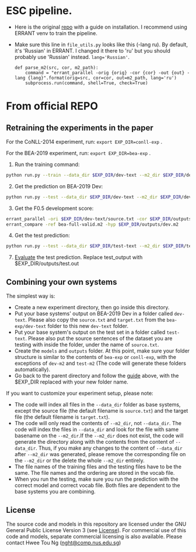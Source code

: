# ESC pipeline.

* Here is the original [repo](https://github.com/nusnlp/esc) with a guide on installation. I recommend using ERRANT venv to train the pipeline. 

* Make sure this line in `file_utils.py` looks like this (-lang ru). By default, it's 'Russian' in ERRANT. I changed it there to 'ru' but you should probably use 'Russian' instead. `lang='Russian'`.
    ```
    def parse_m2(src, cor, m2_path):
        command = "errant_parallel -orig {orig} -cor {cor} -out {out} -lang {lang}".format(orig=src, cor=cor, out=m2_path, lang='ru')
        subprocess.run(command, shell=True, check=True)
    ```

# From official REPO

## Retraining the experiments in the paper
For the CoNLL-2014 experiment, run: `export EXP_DIR=conll-exp` .

For the BEA-2019 experiment, run: `export EXP_DIR=bea-exp` .
1. Run the training command: 
```.bash
python run.py --train --data_dir $EXP_DIR/dev-text --m2_dir $EXP_DIR/dev-m2 --model_path $EXP_DIR/models --vocab_path $EXP_DIR/vocab.idx
```
2. Get the prediction on BEA-2019 Dev:
```.bash
python run.py --test --data_dir $EXP_DIR/dev-text --m2_dir $EXP_DIR/dev-m2 --model_path $EXP_DIR/models/model.pt --vocab_path $EXP_DIR/vocab.idx --output_path $EXP_DIR/outputs/dev.out
```
3. Get the F0.5 development score:
```.bash
errant_parallel -ori $EXP_DIR/dev-text/source.txt -cor $EXP_DIR/outputs/dev.out -out $EXP_DIR/outputs/dev.m2
errant_compare -ref bea-full-valid.m2 -hyp $EXP_DIR/outputs/dev.m2
```
4. Get the test prediction:
```.bash
python run.py --test --data_dir $EXP_DIR/test-text --m2_dir $EXP_DIR/test-m2 --model_path $EXP_DIR/models/model.pt --vocab_path $EXP_DIR/vocab.idx --output_path $EXP_DIR/outputs/test.out
```
7. [Evaluate](#evaluation) the test prediction. Replace test_output with $EXP_DIR/outputs/test.out


## Combining your own systems
The simplest way is:
- Create a new experiment directory, then go inside this directory.
- Put your base systems' output on BEA-2019 Dev in a folder called `dev-text`. Please also copy the `source.txt` and `target.txt` from the `bea-exp/dev-text` folder to this new `dev-text` folder.
- Put your base system's output on the test set in a folder called `test-text`. Please also put the source sentences of the dataset you are testing with inside the folder, under the name of `source.txt`.
- Create the `models` and `outputs` folder. At this point, make sure your folder structure is similar to the contents of `bea-exp` or `conll-exp`, with the exceptions of `dev-m2` and `test-m2` (The code will generate these folders automatically). 
- Go back to the parent directory and follow the [guide](#retraining-the-experiments-in-the-paper) above, with the $EXP_DIR replaced with your new folder name.

If you want to customize your experiment setup, please note:
- The code will index all files in the `--data_dir` folder as base systems, except the source file (the default filename is `source.txt`) and the target file (the default filename is `target.txt`).
- The code will only read the contents of `--m2_dir`, not `--data_dir`.  The code will index the files in `--data_dir` and look for the file with same basename on the `--m2_dir`.If the `--m2_dir` does not exist, the code will generate the directory along with the contents from the content of `--data_dir`. Thus, if you make any changes to the content of `--data_dir` after `--m2_dir` was generated, please remove the corresponding file on the `--m2_dir` or the delete the whole `--m2_dir` entirely.
- The file names of the training files and the testing files have to be the same. The file names and the ordering are stored in the vocab file.
- When you run the testing, make sure you run the prediction with the correct model and correct vocab file. Both files are dependent to the base systems you are combining.


## License
The source code and models in this repository are licensed under the GNU General Public License Version 3 (see [License](./LICENSE.txt)). For commercial use of this code and models, separate commercial licensing is also available. Please contact Hwee Tou Ng (nght@comp.nus.edu.sg)
